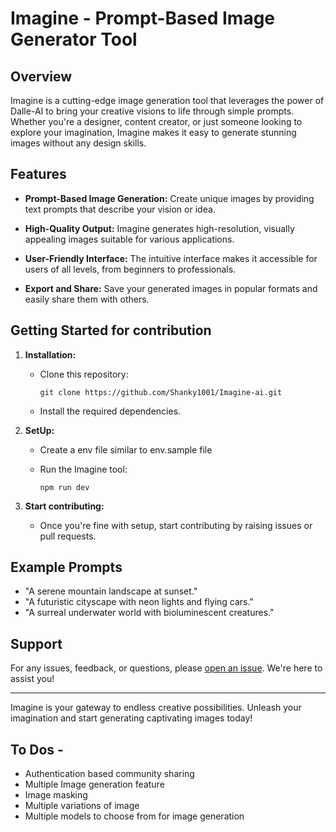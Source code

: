 # Imagine - Prompt-Based Image Generator Tool

## Overview

Imagine is a cutting-edge image generation tool that leverages the power of Dalle-AI to bring your creative visions to life through simple prompts. Whether you're a designer, content creator, or just someone looking to explore your imagination, Imagine makes it easy to generate stunning images without any design skills.

## Features

-   **Prompt-Based Image Generation:** Create unique images by providing text prompts that describe your vision or idea.

-   **High-Quality Output:** Imagine generates high-resolution, visually appealing images suitable for various applications.

-   **User-Friendly Interface:** The intuitive interface makes it accessible for users of all levels, from beginners to professionals.

-   **Export and Share:** Save your generated images in popular formats and easily share them with others.

## Getting Started for contribution

1. **Installation:**

    - Clone this repository:
        ```
        git clone https://github.com/Shanky1001/Imagine-ai.git
        ```
    - Install the required dependencies.

2. **SetUp:**

    - Create a env file similar to env.sample file
    
    - Run the Imagine tool:
        ```
        npm run dev
        ```

3. **Start contributing:**

    - Once you're fine with setup, start contributing by raising issues or pull requests.

## Example Prompts

-   "A serene mountain landscape at sunset."
-   "A futuristic cityscape with neon lights and flying cars."
-   "A surreal underwater world with bioluminescent creatures."

## Support

For any issues, feedback, or questions, please [open an issue](https://github.com/Shanky1001/Imagine-ai.git/issues). We're here to assist you!

---

Imagine is your gateway to endless creative possibilities. Unleash your imagination and start generating captivating images today!


## To Dos -

- Authentication based community sharing
- Multiple Image generation feature
- Image masking
- Multiple variations of image
- Multiple models to choose from for image generation